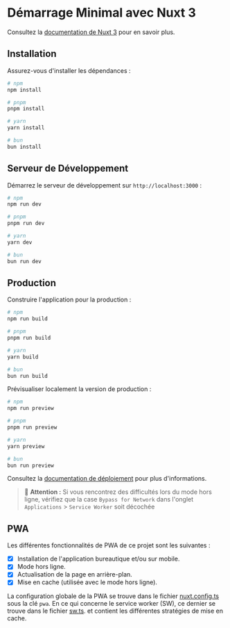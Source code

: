 # Démarrage Minimal avec Nuxt 3

Consultez la [documentation de Nuxt 3](https://nuxt.com/docs/getting-started/introduction) pour en savoir plus.

## Installation

Assurez-vous d'installer les dépendances :

```bash
# npm
npm install

# pnpm
pnpm install

# yarn
yarn install

# bun
bun install
```

## Serveur de Développement

Démarrez le serveur de développement sur `http://localhost:3000` :

```bash
# npm
npm run dev

# pnpm
pnpm run dev

# yarn
yarn dev

# bun
bun run dev
```

## Production

Construire l'application pour la production :

```bash
# npm
npm run build

# pnpm
pnpm run build

# yarn
yarn build

# bun
bun run build
```

Prévisualiser localement la version de production :

```bash
# npm
npm run preview

# pnpm
pnpm run preview

# yarn
yarn preview

# bun
bun run preview
```

Consultez la [documentation de déploiement](https://nuxt.com/docs/getting-started/deployment) pour plus d'informations.

> 📌 **Attention :** Si vous rencontrez des difficultés lors du mode hors ligne, vérifiez que la case `Bypass for Network` dans l'onglet `Applications` > `Service Worker` soit décochée

## PWA 

Les différentes fonctionnalités de PWA de ce projet sont les suivantes : 

- [x] Installation de l'application bureautique et/ou sur mobile.
- [x] Mode hors ligne.
- [x] Actualisation de la page en arrière-plan.
- [x] Mise en cache (utilisée avec le mode hors ligne).

La configuration globale de la PWA se trouve dans le fichier [nuxt.config.ts](./nuxt.config.ts) sous la clé `pwa`. En ce qui concerne le service worker (SW), ce dernier se trouve dans le fichier [sw.ts](.app/service-worker/sw.ts).
et contient les différentes stratégies de mise en cache.
